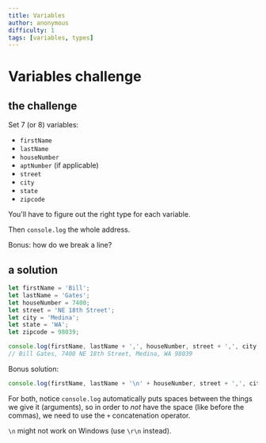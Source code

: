 ```yaml
---
title: Variables
author: anonymous
difficulty: 1
tags: [variables, types]
---
```


# Variables challenge

## the challenge

Set 7 (or 8) variables:
- `firstName`
- `lastName`
- `houseNumber`
- `aptNumber` (if applicable)
- `street`
- `city`
- `state`
- `zipcode`

You'll have to figure out the right type for each variable.

Then `console.log` the whole address.

Bonus: how do we break a line?

## a solution

```js
let firstName = 'Bill';
let lastName = 'Gates';
let houseNumber = 7400;
let street = 'NE 18th Street';
let city = 'Medina';
let state = 'WA';
let zipcode = 98039;

console.log(firstName, lastName + ',', houseNumber, street + ',', city + ',', state, zipcode);
// Bill Gates, 7400 NE 18th Street, Medina, WA 98039
```

Bonus solution:

```js
console.log(firstName, lastName + '\n' + houseNumber, street + ',', city + '\n' + state, zipcode);
```

For both, notice `console.log` automatically puts spaces between the things we give it (arguments), so in order to *not* have the space (like before the commas), we need to use the `+` concatenation operator.

`\n` might not work on Windows (use `\r\n` instead).